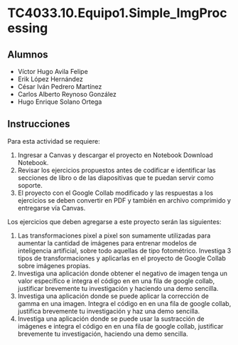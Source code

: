 # TC4033.10.Equipo1.Simple_ImgProcessing

## Alumnos

- Víctor Hugo Avila Felipe
- Erik López Hernández
- César Iván Pedrero Martínez
- Carlos Alberto Reynoso González
- Hugo Enrique Solano Ortega

## Instrucciones

Para esta actividad se requiere:

1. Ingresar a Canvas y descargar el proyecto en Notebook Download Notebook.
2. Revisar los ejercicios propuestos antes de codificar e identificar las secciones de libro o de las diapositivas que te puedan servir como soporte.
3. El proyecto con el Google Collab modificado y las respuestas a los ejercicios se deben convertir en PDF y también en archivo comprimido y entregarse vía Canvas.

Los ejercicios que deben agregarse a este proyecto serán las siguientes:

1. Las transformaciones pixel a pixel son sumamente utilizadas para aumentar la cantidad de imágenes para entrenar modelos de inteligencia artificial, sobre todo aquellas de tipo fotométrico. Investiga 3 tipos de transformaciones y aplicarlas en el proyecto de Google Collab sobre imágenes propias.
2. Investiga una aplicación donde obtener el negativo de imagen tenga un valor específico e integra el código en en una fila de google collab, justificar brevemente tu investigación y haciendo una demo sencilla.
3. Investiga una aplicación donde se puede aplicar la corrección de gamma en una imagen. Integra el código en en una fila de google collab, justifica brevemente tu investigación y haz una demo sencilla.
4. Investiga una aplicación donde se puede usar la sustracción de imágenes e integra el código en en una fila de google collab, justificar brevemente tu investigación, haciendo una demo sencilla.
